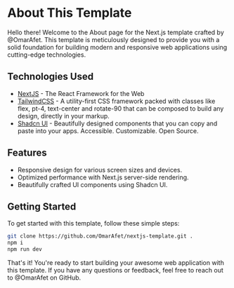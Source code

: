 # About This Template

Hello there! Welcome to the About page for the Next.js template crafted by @OmarAfet. This template is meticulously designed to provide you with a solid foundation for building modern and responsive web applications using cutting-edge technologies.

## Technologies Used

- [NextJS](https://nextjs.org/) - The React Framework for the Web
- [TailwindCSS](https://tailwindcss.com/) - A utility-first CSS framework packed with classes like flex, pt-4, text-center and rotate-90 that can be composed to build any design, directly in your markup.
- [Shadcn UI](https://ui.shadcn.com/) - Beautifully designed components that you can copy and paste into your apps. Accessible. Customizable. Open Source.

## Features

- Responsive design for various screen sizes and devices.
- Optimized performance with Next.js server-side rendering.
- Beautifully crafted UI components using Shadcn UI.

## Getting Started

To get started with this template, follow these simple steps:

```bash
git clone https://github.com/OmarAfet/nextjs-template.git .
npm i
npm run dev
```

That's it! You're ready to start building your awesome web application with this template. If you have any questions or feedback, feel free to reach out to @OmarAfet on GitHub.
